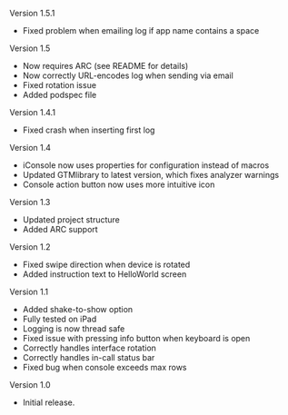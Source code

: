 Version 1.5.1

- Fixed problem when emailing log if app name contains a space

Version 1.5

- Now requires ARC (see README for details)
- Now correctly URL-encodes log when sending via email
- Fixed rotation issue
- Added podspec file

Version 1.4.1

- Fixed crash when inserting first log

Version 1.4

- iConsole now uses properties for configuration instead of macros
- Updated GTMlibrary to latest version, which fixes analyzer warnings
- Console action button now uses more intuitive icon

Version 1.3

- Updated project structure
- Added ARC support

Version 1.2

- Fixed swipe direction when device is rotated
- Added instruction text to HelloWorld screen

Version 1.1

- Added shake-to-show option
- Fully tested on iPad
- Logging is now thread safe
- Fixed issue with pressing info button when keyboard is open
- Correctly handles interface rotation
- Correctly handles in-call status bar
- Fixed bug when console exceeds max rows

Version 1.0

- Initial release.

